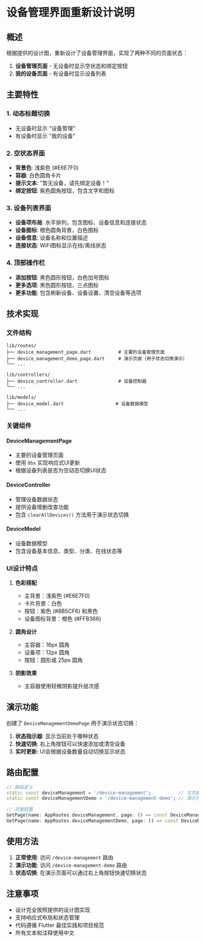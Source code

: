 # 设备管理界面重新设计说明

## 概述

根据提供的设计图，重新设计了设备管理界面，实现了两种不同的页面状态：

1. **设备管理页面** - 无设备时显示空状态和绑定按钮
2. **我的设备页面** - 有设备时显示设备列表

## 主要特性

### 1. 动态标题切换
- 无设备时显示 "设备管理"
- 有设备时显示 "我的设备"

### 2. 空状态界面
- **背景色**: 浅紫色 (#E6E7F0)
- **容器**: 白色圆角卡片
- **提示文本**: "暂无设备，请先绑定设备！"
- **绑定按钮**: 紫色圆角按钮，包含文字和图标

### 3. 设备列表界面
- **设备项布局**: 水平排列，包含图标、设备信息和连接状态
- **设备图标**: 橙色圆角背景，白色图标
- **设备信息**: 设备名称和位置描述
- **连接状态**: WiFi图标显示在线/离线状态

### 4. 顶部操作栏
- **添加按钮**: 黑色圆形按钮，白色加号图标
- **更多选项**: 黑色圆形按钮，三点图标
- **更多功能**: 包含刷新设备、设备设置、清空设备等选项

## 技术实现

### 文件结构
```
lib/routes/
├── device_management_page.dart          # 主要的设备管理页面
├── device_management_demo_page.dart     # 演示页面（用于状态切换演示）
└── ...

lib/controllers/
├── device_controller.dart               # 设备控制器
└── ...

lib/models/
├── device_model.dart                   # 设备数据模型
└── ...
```

### 关键组件

#### DeviceManagementPage
- 主要的设备管理页面
- 使用 `Obx` 实现响应式UI更新
- 根据设备列表是否为空动态切换UI状态

#### DeviceController
- 管理设备数据状态
- 提供设备增删改查功能
- 包含 `clearAllDevices()` 方法用于演示状态切换

#### DeviceModel
- 设备数据模型
- 包含设备基本信息、类型、分类、在线状态等

### UI设计特点

1. **色彩搭配**
   - 主背景：浅紫色 (#E6E7F0)
   - 卡片背景：白色
   - 按钮：紫色 (#8B5CF6) 和黑色
   - 设备图标背景：橙色 (#FFB366)

2. **圆角设计**
   - 主容器：16px 圆角
   - 设备项：12px 圆角
   - 按钮：圆形或 25px 圆角

3. **阴影效果**
   - 主容器使用轻微阴影提升层次感

## 演示功能

创建了 `DeviceManagementDemoPage` 用于演示状态切换：

1. **状态指示器**: 显示当前处于哪种状态
2. **快速切换**: 右上角按钮可以快速添加或清空设备
3. **实时更新**: UI会根据设备数量自动切换显示状态

## 路由配置

```dart
// 路由定义
static const deviceManagement = '/device-management';          // 主页面
static const deviceManagementDemo = '/device-management-demo'; // 演示页面

// 页面配置
GetPage(name: AppRoutes.deviceManagement, page: () => const DeviceManagementPage()),
GetPage(name: AppRoutes.deviceManagementDemo, page: () => const DeviceManagementDemoPage()),
```

## 使用方法

1. **正常使用**: 访问 `/device-management` 路由
2. **演示功能**: 访问 `/device-management-demo` 路由
3. **状态切换**: 在演示页面可以通过右上角按钮快速切换状态

## 注意事项

- 设计完全按照提供的设计图实现
- 支持响应式布局和状态管理
- 代码遵循 Flutter 最佳实践和项目规范
- 所有文本和注释使用中文 